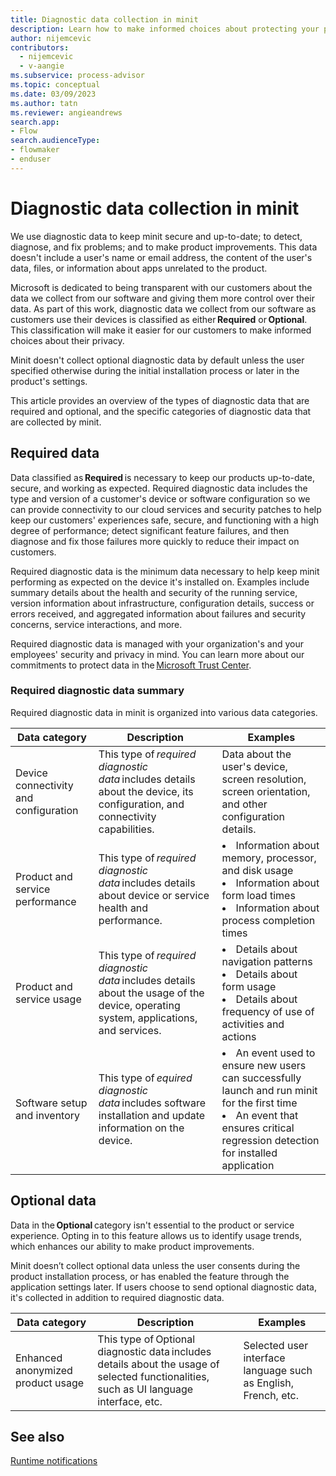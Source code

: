```yaml
---
title: Diagnostic data collection in minit
description: Learn how to make informed choices about protecting your privacy with required and optional data classifications.
author: nijemcevic
contributors:
  - nijemcevic
  - v-aangie
ms.subservice: process-advisor
ms.topic: conceptual
ms.date: 03/09/2023
ms.author: tatn
ms.reviewer: angieandrews
search.app:
- Flow
search.audienceType:
- flowmaker
- enduser
---
```


# Diagnostic data collection in minit

We use diagnostic data to keep minit secure and up-to-date; to detect, diagnose, and fix problems; and to make product improvements. This data doesn't include a user's name or email address, the content of the user's data, files, or information about apps unrelated to the product.

Microsoft is dedicated to being transparent with our customers about the data we collect from our software and giving them more control over their data. As part of this work, diagnostic data we collect from our software as customers use their devices is classified as either **Required** or **Optional**. This classification will make it easier for our customers to make informed choices about their privacy.

Minit doesn't collect optional diagnostic data by default unless the user specified otherwise during the initial installation process or later in the product's settings.

This article provides an overview of the types of diagnostic data that are required and optional, and the specific categories of diagnostic data that are collected by minit.

## Required data

Data classified as **Required** is necessary to keep our products up-to-date, secure, and working as expected. Required diagnostic data includes the type and version of a customer's device or software configuration so we can provide connectivity to our cloud services and security patches to help keep our customers' experiences safe, secure, and functioning with a high degree of performance; detect significant feature failures, and then diagnose and fix those failures more quickly to reduce their impact on customers.

Required diagnostic data is the minimum data necessary to help keep minit performing as expected on the device it's installed on. Examples include summary details about the health and security of the running service, version information about infrastructure, configuration details, success or errors received, and aggregated information about failures and security concerns, service interactions, and more.

Required diagnostic data is managed with your organization's and your employees' security and privacy in mind. You can learn more about our commitments to protect data in the [Microsoft Trust Center](https://www.microsoft.com/trust-center/privacy).

### Required diagnostic data summary

Required diagnostic data in minit is organized into various data categories.

|Data category  |   Description  |   Examples    |
|---------------|----------------|---------------|
|Device connectivity and configuration | This type of *required diagnostic data* includes details about the device, its configuration, and connectivity capabilities. | Data about the user's device, screen resolution, screen orientation, and other configuration details. |
|Product and service performance | This type of *required diagnostic data* includes details about device or service health and performance. | </li><li>Information about memory, processor, and disk usage<br/></li><li>Information about form load times<br/></li><li>Information about process completion times  | 
|Product and service usage | This type of *required diagnostic data* includes details about the usage of the device, operating system, applications, and services. | </li><li>Details about navigation patterns<br/></li><li>Details about form usage<br/></li><li>Details about frequency of use of activities and actions |
|Software setup and inventory | This type of *equired diagnostic data* includes software installation and update information on the device. | </li><li>An event used to ensure new users can successfully launch and run minit for the first time<br/></li><li>An event that ensures critical regression detection for installed application |

## Optional data 

Data in the **Optional** category isn't essential to the product or service experience. Opting in to this feature allows us to identify usage trends, which enhances our ability to make product improvements.

Minit doesn’t collect optional data unless the user consents during the product installation process, or has enabled the feature through the application settings later. If users choose to send optional diagnostic data, it's collected in addition to required diagnostic data.

|Data category     | Description     | Examples     |
|------------------|-----------------|--------------|
|Enhanced anonymized product usage  | This type of Optional diagnostic data includes details about the usage of selected functionalities, such as UI language interface, etc. | Selected user interface language such as English, French, etc. |

## See also

[Runtime notifications](../desktop-flows/runtime-notifications.md) 

